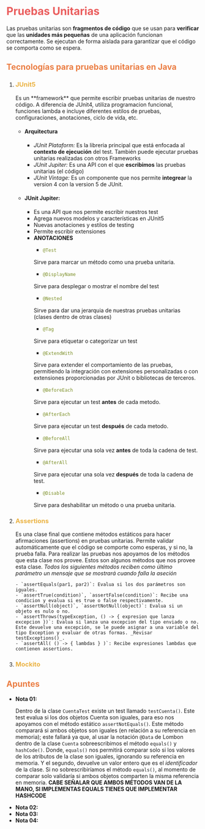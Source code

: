 <h1 style="color: #EA5D5D">Pruebas Unitarias</h1>

Las pruebas unitarias son **fragmentos de código** que se usan para **verificar** que las **unidades más pequeñas** de una aplicación funcionan correctamente. Se ejecutan de forma aislada para garantizar que el código se comporta como se espera. 

<h2 style="color: #EB7E44">Tecnologías para pruebas unitarias en Java</h2>

<ol>
  <li><h3 style="color: #EBB344">JUnit5</h3></li>
  Es un **framework** que permite escribir pruebas unitarias de nuestro código. A diferencia de JUnit4, utiliza programacion funcional, funciones lambda e incluye diferentes estilos de pruebas, configuraciones, anotaciones, ciclo de vida, etc.

  - #### Arquitectura
      - *JUnit Plataform:* Es la libreria principal que está enfocada al **contexto de ejecución** del test. También puede ejecutar pruebas unitarias realizadas con otros Frameworks
      - *JUnit Jupiter:* Es una API con el que **escribimos** las pruebas unitarias (el código)
      - *JUnit Vintage:* Es un componente que nos permite **integrear** la version 4 con la version 5 de JUnit.

  - #### JUnit Jupiter:
      - Es una API que nos permite escribir nuestros test
      - Agrega nuevos modelos y características en JUnit5
      - Nuevas anotaciones y estilos de testing
      - Permite escribir extensiones
      - **ANOTACIONES**
          - ```java 
            @Test
          Sirve para marcar un método como una prueba unitaria. 
          - ```java 
            @DisplayName
          Sirve para desplegar o mostrar el nombre del test 
          - ```java 
            @Nested
          Sirve para dar una jerarquia de nuestras pruebas unitarias (clases dentro de otras clases)
          - ```java 
            @Tag
          Sirve para etiquetar o categorizar un test
          - ```java 
            @ExtendWith
          Sirve para extender el comportamiento de las pruebas, permitiendo la integración con extensiones personalizadas o con extensiones proporcionadas por JUnit o bibliotecas de terceros.
          - ```java 
            @BeforeEach
          Sirve para ejecutar un test **antes** de cada metodo.
          - ```java 
            @AfterEach
          Sirve para ejecutar un test **después** de cada metodo.
          - ```java 
            @BeforeAll
          Sirve para ejecutar una sola vez **antes** de toda la cadena de test. 
          - ```java 
            @AfterAll
          Sirve para ejecutar una sola vez **después** de toda la cadena de test.
          - ```java 
            @Disable
          Sirve para deshabilitar un método o una prueba unitaria.

  <li><h3 style="color: #EBB344">Assertions</h3></li>

  Es una clase final que contiene métodos estáticos para hacer afirmaciones (assertions) en pruebas unitarias. Permite validar automáticamente que el código se comporte como esperas, y si no, la prueba falla.
  Para realizar las pruebas nos apoyamos de los métodos que esta clase nos provee.
  Estos son algunos métodos que nos provee esta clase. *Todos los siguientes métodos reciben como último parámetro un mensaje que se mostrará cuando falla la aseción*

    - `assertEquals(par1, par2)`: Evalua si los dos parámetros son iguales.
    - `assertTrue(condition)`, `assertFalse(condition)`: Recibe una condicion y evalua si es true o false respectivamente.
    - `assertNull(object)`, `assertNotNull(object)`: Evalua si un objeto es nulo o no.
    - `assertThrows(typeException, () -> { expresion que lanza excepcion })`: Evalua si lanza una excepcion del tipo enviado o no. Este devuelve una excepción, se le puede asignar a una variable del tipo Exception y evaluar de otras formas. _Revisar testExceptions()_.
    - `assertAll( () -> { lambdas } )`: Recibe expresiones lambdas que contienen assertions.

  <li><h3 style="color: #EBB344">Mockito</h3></li>
</ol>


















<h2 style="color: #EB7E44">Apuntes</h2>
<ul>
  <li><b>Nota 01:</b></li>

  Dentro de la clase `CuentaTest` existe un test llamado `testCuenta()`. Este test evalua si los dos objetos Cuenta son iguales, para eso nos apoyamos con el método estático `assertNotEquals()`. Este método comparará si ambos objetos son iguales (en relación a su referencia en memoria); este fallará ya que, al usar la notación `@Data` de Lombon dentro de la clase `Cuenta` sobreescribimos el método `equals()` y `hashCode()`. Donde, `equals()` nos permitirá comparar solo si los valores de los atributos de la clase son iguales, ignorando su referencia en memoria. Y el segundo, devuelve un valor entero que es el *identificador* de la clase. Si no sobrescribiríamos el método `equals()`, al momento de comparar solo validaría si ambos objetos comparten la misma referencia en memoria. **CABE SEÑALAR QUE AMBOS MÉTODOS VAN DE LA MANO, SI IMPLEMENTAS EQUALS TIENES QUE IMPLEMENTAR HASHCODE**
  
  <li><b>Nota 02:</b></li>
  <li><b>Nota 03:</b></li>
  <li><b>Nota 04:</b></li>
</ul>